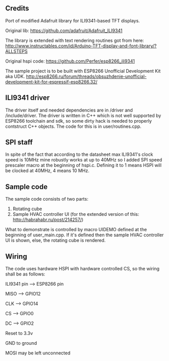 ## Credits
Port of modified Adafruit library for ILI9341-based TFT displays.

Original lib: https://github.com/adafruit/Adafruit_ILI9341

The library is extended with text rendering routines got from here: http://www.instructables.com/id/Arduino-TFT-display-and-font-library/?ALLSTEPS

Original hspi code: https://github.com/Perfer/esp8266_ili9341

The sample project is to be built with ESP8266 Unofficial Development Kit aka UDK. 
http://esp8266.ru/forum/threads/obsuzhdenie-unofficial-development-kit-for-espressif-esp8266.32/

## ILI9341 driver
The driver itself and needed dependencies are in /driver and /include/driver.
The driver is written in C++ which is not well supported by ESP8266 toolchain and sdk, so some dirty hack is needed to properly contstruct C++ objects. The code for this is in user/routines.cpp.

## SPI staff
In spite of the fact that according to the datasheet max ILI9341's clock speed is 10MHz mine robustly works at up to 40MHz so I added SPI speed prescaler macro at the beginning of hspi.c.
Defining it to 1 means HSPI will be clocked at 40MHz, 4 means 10 MHz.

## Sample code
The sample code consists of two parts:

1) Rotating cube
2) Sample HVAC controller UI (for the extended version of this: http://habrahabr.ru/post/214257/)

What to demonstrate is controlled by macro UIDEMO defined at the beginning of user_main.cpp. If it's defined then the sample HVAC controller UI is shown, else, the rotating cube is rendered.

## Wiring
The code uses hardware HSPI with hardware controlled CS, so the wiring shall be as follows: 

ILI9341 pin -->	ESP8266 pin

MISO 	-->	GPIO12

CLK 	-->	GPIO14

CS 	-->	GPIO0

DC 	-->	GPIO2

Reset to 3.3v

GND to ground

MOSI may be left unconnected


